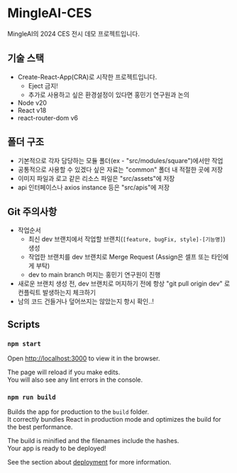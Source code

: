 # MingleAI-CES

MingleAI의 2024 CES 전시 데모 프로젝트입니다.

## 기술 스택

- Create-React-App(CRA)로 시작한 프로젝트입니다.
  - Eject 금지!
  - 추가로 사용하고 싶은 환경설정이 있다면 홍민기 연구원과 논의
- Node v20
- React v18
- react-router-dom v6

## 폴더 구조

- 기본적으로 각자 담당하는 모듈 폴더(ex - "src/modules/square")에서만 작업
- 공통적으로 사용할 수 있겠다 싶은 자료는 "common" 폴더 내 적절한 곳에 저장
- 이미지 파일과 로고 같은 리소스 파일은 "src/assets"에 저장
- api 인터페이스나 axios instance 등은 "src/apis"에 저장

## Git 주의사항

- 작업순서
  - 최신 dev 브랜치에서 작업할 브랜치(`[feature, bugFix, style]-[기능명]`) 생성
  - 작업한 브랜치를 dev 브랜치로 Merge Request (Assign은 셀프 또는 타인에게 부탁)
  - dev to main branch 머지는 홍민기 연구원이 진행
- 새로운 브랜치 생성 전, dev 브랜치로 머지하기 전에 항상 "git pull origin dev" 로 컨플릭트 발생하는지 체크하기
- 남의 코드 건들거나 덮어쓰지는 않았는지 항시 확인..!

## Scripts

### `npm start`

Open [http://localhost:3000](http://localhost:3000) to view it in the browser.

The page will reload if you make edits.\
You will also see any lint errors in the console.

### `npm run build`

Builds the app for production to the `build` folder.\
It correctly bundles React in production mode and optimizes the build for the best performance.

The build is minified and the filenames include the hashes.\
Your app is ready to be deployed!

See the section about [deployment](https://facebook.github.io/create-react-app/docs/deployment) for more information.
